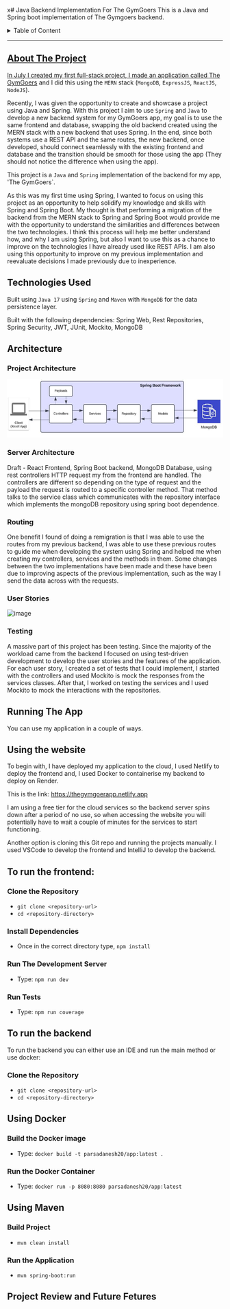 x# Java Backend Implementation For The GymGoers
This is a Java and Spring boot implementation of The Gymgoers backend.

<details>
    <summary>Table of Content</summary>
    <ol>
        <li><a href="#about-the-project">About The Project</a></li>
        <li><a href="#technologies-used">Technologies Used</a></li>
        <li><a href="#architecture">Architecture</a></li>
        <li><a href="#Running-the-app">Running The App</li>
    </ol>
</details>

---

## About The Project

In July I created my first full-stack project, I made an application called [The GymGoers](https://github.com/parsadanesh/TheGymGoers/blob/main/ProjectREADME.md) and I did this using the `MERN` stack (`MongoDB`, `ExpressJS`, `ReactJS`, `NodeJS`).

Recently, I was given the opportunity to create and showcase a project using Java and Spring. With this project I aim to use `Spring` and `Java` to develop a new backend system for my GymGoers app, my goal is to use the same frontend and database, swapping the old backend created using the MERN stack with a new backend that uses Spring. In the end, since both systems use a REST API and the same routes, the new backend, once developed, should connect seamlessly with the existing frontend and database and the transition should be smooth for those using the app (They should not notice the difference when using the app).

This project is a `Java` and `Spring` implementation of the backend for my app, 'The GymGoers`.

As this was my first time using Spring, I wanted to focus on using this project as an opportunity to help solidify my knowledge and skills with Spring and Spring Boot. My thought is that performing a migration of the backend from the MERN stack to Spring and Spring Boot would provide me with the opportunity to understand the similarities and differences between the two technologies. I think this process will help me better understand how, and why I am using Spring, but also I want to use this as a chance to improve on the technologies I have already used like REST APIs. I am also using this opportunity to improve on my previous implementation and reevaluate decisions I made previously due to inexperience.

## Technologies Used

Built using `Java 17` using `Spring` and `Maven` with `MongoDB` for the data persistence layer.

Built with the following dependencies: Spring Web, Rest Repositories, Spring Security, JWT, JUnit, Mockito, MongoDB

## Architecture

### Project Architecture

![Architecture Diagram](https://github.com/parsadanesh/GymGoers-Spring/blob/main/Docs/BackendArchitecureDiagram.JPG)

### Server Architecture

Draft - React Frontend, Spring Boot backend, MongoDB Database, using rest controllers HTTP request my from the frontend are handled. The controllers are different so depending on the type of request and the payload the request is routed to a specific controller method. That method talks to the service class which communicates with the repository interface which implements the mongoDB repository using spring boot dependence.

### Routing 



One benefit I found of doing a remigration is that I was able to use the routes from my previous backend, I was able to use these previous routes to guide me when developing the system using Spring and helped me when creating my controllers, services and the methods in them. Some changes between the two implementations have been made and these have been due to improving aspects of the previous implementation, such as the way I send the data across with the requests.

### User Stories


![image](https://github.com/user-attachments/assets/0515554d-a727-48fb-b699-5dd67a203260)


### Testing

A massive part of this project has been testing. Since the majority of the workload came from the backend I focused on using test-driven development to develop the user stories and the features of the application. For each user story, I created a set of tests that I could implement, I started with the controllers and used Mockito is mock the responses from the services classes. After that, I worked on testing the services and I used Mockito to mock the interactions with the repositories.



## Running The App

You can use my application in a couple of ways.

## Using the website
To begin with, I have deployed my application to the cloud, I used Netlify to deploy the frontend and, I used Docker to containerise my backend to deploy on Render. 

This is the link: https://thegymgoerapp.netlify.app 

I am using a free tier for the cloud services so the backend server spins down after a period of no use, so when accessing the website you will potentially have to wait a couple of minutes for the services to start functioning.


Another option is cloning this Git repo and running the projects manually. I used VSCode to develop the frontend and IntelliJ to develop the backend.
## To run the frontend:
### Clone the Repository
- `git clone <repository-url>`
- `cd <repository-directory>`

### Install Dependencies
- Once in the correct directory type, `npm install`
### Run The Development Server
- Type: `npm run dev`
### Run Tests
- Type: `npm run coverage`
  
## To run the backend
To run the backend you can either use an IDE and run the main method or use docker:
### Clone the Repository
- `git clone <repository-url>`
- `cd <repository-directory>`

## Using Docker 
### Build the Docker image
- Type: `docker build -t parsadanesh20/app:latest .`
### Run the Docker Container
- Type: `docker run -p 8080:8080 parsadanesh20/app:latest`

## Using Maven
### Build Project
- `mvn clean install`
### Run the Application
- `mvn spring-boot:run`

## Project Review and Future Fetures
